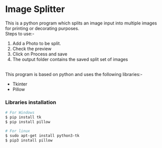 # Image Splitter
This is a python program which splits an image input into multiple images for printing or decorating purposes.<br>
Steps to use:-
<ol>
<li>Add a Photo to be split.
<li>Check the preview
<li>Click on Process and save
<li>The output folder contains the saved split set of images
</ol>
<br>
This program is based on python and uses the following libraries:-
<ul>
<li>Tkinter
<li>Pillow
</ul>

### Libraries installation 
``` bash 
# For Windows
$ pip install tk
$ pip install pillow

# For linux
$ sudo apt-get install python3-tk
$ pip3 install pillow
```
